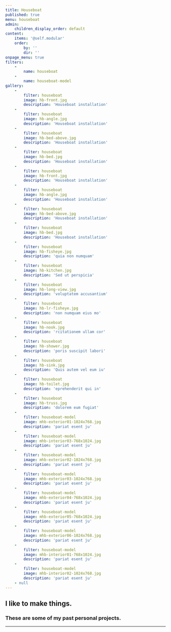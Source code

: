 ```yaml
---
title: Houseboat
published: true
menu: houseboat
admin:
    children_display_order: default
content:
    items: '@self.modular'
    order:
        by: ''
        dir: ''
onpage_menu: true
filters:
    -
        name: houseboat
    -
        name: houseboat-model
gallery:
    -
        filter: houseboat
        image: hb-front.jpg
        description: 'Houseboat installation'
    -
        filter: houseboat
        image: hb-angle.jpg
        description: 'Houseboat installation'
    -
        filter: houseboat
        image: hb-bed-above.jpg
        description: 'Houseboat installation'
    -
        filter: houseboat
        image: hb-bed.jpg
        description: 'Houseboat installation'
    -
        filter: houseboat
        image: hb-front.jpg
        description: 'Houseboat installation'
    -
        filter: houseboat
        image: hb-angle.jpg
        description: 'Houseboat installation'
    -
        filter: houseboat
        image: hb-bed-above.jpg
        description: 'Houseboat installation'
    -
        filter: houseboat
        image: hb-bed.jpg
        description: 'Houseboat installation'
    -
        filter: houseboat
        image: hb-fisheye.jpg
        description: 'quia non numquam'
    -
        filter: houseboat
        image: hb-kitchen.jpg
        description: 'Sed ut perspicia'
    -
        filter: houseboat
        image: hb-long-view.jpg
        description: 'voluptatem accusantium'
    -
        filter: houseboat
        image: hb-lr-fisheye.jpg
        description: 'non numquam eius mo'
    -
        filter: houseboat
        image: hb-nook.jpg
        description: 'rcitationem ullam cor'
    -
        filter: houseboat
        image: hb-shower.jpg
        description: 'poris suscipit labori'
    -
        filter: houseboat
        image: hb-sink.jpg
        description: 'Quis autem vel eum iu'
    -
        filter: houseboat
        image: hb-toilet.jpg
        description: 'eprehenderit qui in'
    -
        filter: houseboat
        image: hb-truss.jpg
        description: 'dolorem eum fugiat'
    -
        filter: houseboat-model
        image: mhb-exterior01-1024x768.jpg
        description: 'pariat esent ju'
    -
        filter: houseboat-model
        image: mhb-interior03-768x1024.jpg
        description: 'pariat esent ju'
    -
        filter: houseboat-model
        image: mhb-exterior02-1024x768.jpg
        description: 'pariat esent ju'
    -
        filter: houseboat-model
        image: mhb-exterior03-1024x768.jpg
        description: 'pariat esent ju'
    -
        filter: houseboat-model
        image: mhb-exterior04-768x1024.jpg
        description: 'pariat esent ju'
    -
        filter: houseboat-model
        image: mhb-exterior05-768x1024.jpg
        description: 'pariat esent ju'
    -
        filter: houseboat-model
        image: mhb-exterior06-1024x768.jpg
        description: 'pariat esent ju'
    -
        filter: houseboat-model
        image: mhb-interior01-768x1024.jpg
        description: 'pariat esent ju'
    -
        filter: houseboat-model
        image: mhb-interior02-1024x768.jpg
        description: 'pariat esent ju'
    - null
---
```


## I like to make things.
### These are some of my past personal projects. 
---